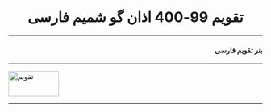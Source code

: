 <h1 align = "center">تقویم 99-400 اذان گو شمیم فارسی</h1><hr/>
<h4 align = "right" dir = "rtl"> بنر تقویم فارسی</h4><hr/>
<img src = "https://b2n.ir/890387" width ="100px" height = "50px" alt = "تقویم"/><hr/>




